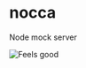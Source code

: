 # nocca
Node mock server

![Feels good](http://i1.kym-cdn.com/photos/images/newsfeed/000/591/928/94f.png "Feels good")